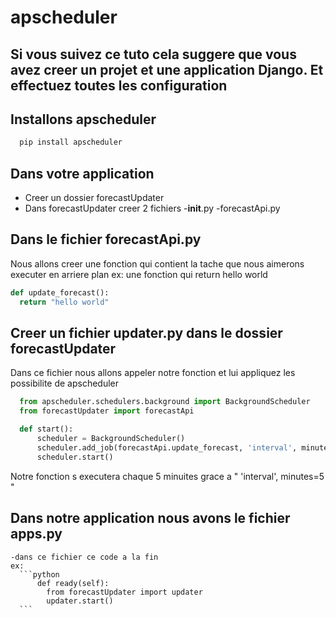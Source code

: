 # apscheduler


## Si vous suivez ce tuto cela suggere que vous avez creer un projet et une application Django. Et effectuez toutes les configuration

## Installons apscheduler

  ```python
    pip install apscheduler
  ```
  
  
## Dans votre application
- Creer un dossier forecastUpdater
- Dans forecastUpdater creer 2 fichiers 
  -__init__.py
  -forecastApi.py
## Dans le fichier forecastApi.py
  Nous allons creer une fonction qui contient la tache que nous aimerons executer en arriere plan
  ex: une fonction qui return hello world
  
  ```python
  def update_forecast():
    return "hello world"
  ```
  
  ## Creer un fichier updater.py dans le dossier forecastUpdater
  
  Dans ce fichier nous allons appeler notre fonction et lui appliquez les possibilite de apscheduler
  ```python
    from apscheduler.schedulers.background import BackgroundScheduler
    from forecastUpdater import forecastApi

    def start():
        scheduler = BackgroundScheduler()
        scheduler.add_job(forecastApi.update_forecast, 'interval', minutes=5)
        scheduler.start()
  ```
  Notre fonction s executera chaque 5 minuites grace a " 'interval', minutes=5 "
  
  ## Dans notre application nous avons le fichier apps.py
    -dans ce fichier ce code a la fin
    ex:
      ```python
          def ready(self):
            from forecastUpdater import updater
            updater.start()
      ```
      
     
